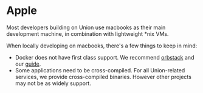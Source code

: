 # Apple

Most developers building on Union use macbooks as their main development machine, in combination with lightweight \*nix VMs.

When locally developing on macbooks, there's a few things to keep in mind:

- Docker does not have first class support. We recommend [orbstack](https://orbstack.dev/) and our [guide](./orbstack.md).
- Some applications need to be cross-compiled. For all Union-related services, we provide cross-compiled binaries. However other projects may not be as widely support.
